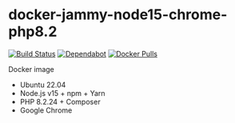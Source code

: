 # docker-jammy-node15-chrome-php8.2

[![Build Status](https://github.com/vintagesucks/docker-jammy-node15-chrome-php8.2/workflows/Build/badge.svg)](https://github.com/vintagesucks/docker-jammy-node15-chrome-php8.2/actions) [![Dependabot](https://badgen.net/badge/Dependabot/enabled/green?icon=dependabot)](https://dependabot.com/) [![Docker Pulls](https://img.shields.io/docker/pulls/vintagesucks/docker-jammy-node15-chrome-php8.2.svg)](https://hub.docker.com/r/vintagesucks/docker-jammy-node15-chrome-php8.2/)

Docker image
* Ubuntu 22.04
* Node.js v15 + npm + Yarn
* PHP 8.2.24 + Composer
* Google Chrome
